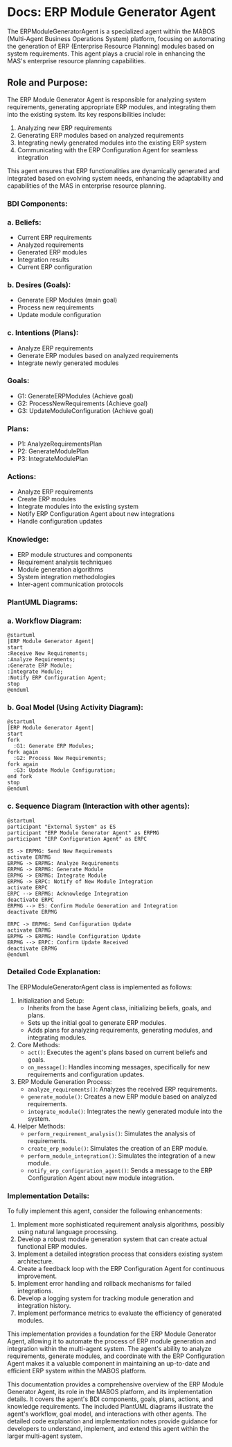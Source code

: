 # Docs: ERP Module Generator Agent

The ERPModuleGeneratorAgent is a specialized agent within the MABOS (Multi-Agent Business Operations System) platform, focusing on automating the generation of ERP (Enterprise Resource Planning) modules based on system requirements. This agent plays a crucial role in enhancing the MAS's enterprise resource planning capabilities.

## Role and Purpose:

The ERP Module Generator Agent is responsible for analyzing system requirements, generating appropriate ERP modules, and integrating them into the existing system. Its key responsibilities include:

1. Analyzing new ERP requirements
2. Generating ERP modules based on analyzed requirements
3. Integrating newly generated modules into the existing ERP system
4. Communicating with the ERP Configuration Agent for seamless integration

This agent ensures that ERP functionalities are dynamically generated and integrated based on evolving system needs, enhancing the adaptability and capabilities of the MAS in enterprise resource planning.

### BDI Components:

### a. Beliefs:

- Current ERP requirements
- Analyzed requirements
- Generated ERP modules
- Integration results
- Current ERP configuration

### b. Desires (Goals):

- Generate ERP Modules (main goal)
- Process new requirements
- Update module configuration

### c. Intentions (Plans):

- Analyze ERP requirements
- Generate ERP modules based on analyzed requirements
- Integrate newly generated modules

### Goals:

- G1: GenerateERPModules (Achieve goal)
- G2: ProcessNewRequirements (Achieve goal)
- G3: UpdateModuleConfiguration (Achieve goal)

### Plans:

- P1: AnalyzeRequirementsPlan
- P2: GenerateModulePlan
- P3: IntegrateModulePlan

### Actions:

- Analyze ERP requirements
- Create ERP modules
- Integrate modules into the existing system
- Notify ERP Configuration Agent about new integrations
- Handle configuration updates

### Knowledge:

- ERP module structures and components
- Requirement analysis techniques
- Module generation algorithms
- System integration methodologies
- Inter-agent communication protocols

### PlantUML Diagrams:

### a. Workflow Diagram:

```
@startuml
|ERP Module Generator Agent|
start
:Receive New Requirements;
:Analyze Requirements;
:Generate ERP Module;
:Integrate Module;
:Notify ERP Configuration Agent;
stop
@enduml

```

### b. Goal Model (Using Activity Diagram):

```
@startuml
|ERP Module Generator Agent|
start
fork
  :G1: Generate ERP Modules;
fork again
  :G2: Process New Requirements;
fork again
  :G3: Update Module Configuration;
end fork
stop
@enduml

```

### c. Sequence Diagram (Interaction with other agents):

```
@startuml
participant "External System" as ES
participant "ERP Module Generator Agent" as ERPMG
participant "ERP Configuration Agent" as ERPC

ES -> ERPMG: Send New Requirements
activate ERPMG
ERPMG -> ERPMG: Analyze Requirements
ERPMG -> ERPMG: Generate Module
ERPMG -> ERPMG: Integrate Module
ERPMG -> ERPC: Notify of New Module Integration
activate ERPC
ERPC --> ERPMG: Acknowledge Integration
deactivate ERPC
ERPMG --> ES: Confirm Module Generation and Integration
deactivate ERPMG

ERPC -> ERPMG: Send Configuration Update
activate ERPMG
ERPMG -> ERPMG: Handle Configuration Update
ERPMG --> ERPC: Confirm Update Received
deactivate ERPMG
@enduml

```

### Detailed Code Explanation:

The ERPModuleGeneratorAgent class is implemented as follows:

1. Initialization and Setup:
    - Inherits from the base Agent class, initializing beliefs, goals, and plans.
    - Sets up the initial goal to generate ERP modules.
    - Adds plans for analyzing requirements, generating modules, and integrating modules.
2. Core Methods:
    - `act()`: Executes the agent's plans based on current beliefs and goals.
    - `on_message()`: Handles incoming messages, specifically for new requirements and configuration updates.
3. ERP Module Generation Process:
    - `analyze_requirements()`: Analyzes the received ERP requirements.
    - `generate_module()`: Creates a new ERP module based on analyzed requirements.
    - `integrate_module()`: Integrates the newly generated module into the system.
4. Helper Methods:
    - `perform_requirement_analysis()`: Simulates the analysis of requirements.
    - `create_erp_module()`: Simulates the creation of an ERP module.
    - `perform_module_integration()`: Simulates the integration of a new module.
    - `notify_erp_configuration_agent()`: Sends a message to the ERP Configuration Agent about new module integration.

### Implementation Details:

To fully implement this agent, consider the following enhancements:

1. Implement more sophisticated requirement analysis algorithms, possibly using natural language processing.
2. Develop a robust module generation system that can create actual functional ERP modules.
3. Implement a detailed integration process that considers existing system architecture.
4. Create a feedback loop with the ERP Configuration Agent for continuous improvement.
5. Implement error handling and rollback mechanisms for failed integrations.
6. Develop a logging system for tracking module generation and integration history.
7. Implement performance metrics to evaluate the efficiency of generated modules.

This implementation provides a foundation for the ERP Module Generator Agent, allowing it to automate the process of ERP module generation and integration within the multi-agent system. The agent's ability to analyze requirements, generate modules, and coordinate with the ERP Configuration Agent makes it a valuable component in maintaining an up-to-date and efficient ERP system within the MABOS platform.

This documentation provides a comprehensive overview of the ERP Module Generator Agent, its role in the MABOS platform, and its implementation details. It covers the agent's BDI components, goals, plans, actions, and knowledge requirements. The included PlantUML diagrams illustrate the agent's workflow, goal model, and interactions with other agents. The detailed code explanation and implementation notes provide guidance for developers to understand, implement, and extend this agent within the larger multi-agent system.